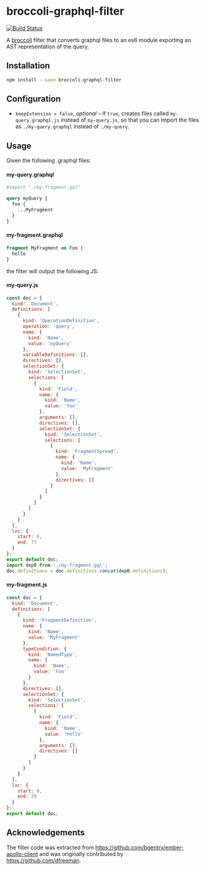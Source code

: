 # broccoli-graphql-filter

[![Build Status](https://travis-ci.org/csantero/broccoli-graphql-filter.svg?branch=master)](https://travis-ci.org/csantero/broccoli-graphql-filter)

A [broccoli](https://github.com/joliss/broccoli) filter that converts graphql files to an es6 module exporting an AST representation of the query.

## Installation

```bash
npm install --save broccoli-graphql-filter
```

## Configuration

- `keepExtension = false`, _optional_ – If `true`, creates files called
  `my-query.graphql.js` instead of `my-query.js`, so that you can import the
  files as `./my-query.graphql` instead of `./my-query`.

## Usage

Given the following .graphql files:

#### my-query.graphql

```graphql
#import "./my-fragment.gql"

query myQuery {
  foo {
    ...MyFragment
  }
}
```

#### my-fragment.graphql

```graphql
fragment MyFragment on Foo {
  hello
}
```

the filter will output the following JS:

#### my-query.js

```js
const doc = {
  kind: 'Document',
  definitions: [
    {
      kind: 'OperationDefinition',
      operation: 'query',
      name: {
        kind: 'Name',
        value: 'myQuery'
      },
      variableDefinitions: [],
      directives: [],
      selectionSet: {
        kind: 'SelectionSet',
        selections: [
          {
            kind: 'Field',
            name: {
              kind: 'Name',
              value: 'foo'
            },
            arguments: [],
            directives: [],
            selectionSet: {
              kind: 'SelectionSet',
              selections: [
                {
                  kind: 'FragmentSpread',
                  name: {
                    kind: 'Name',
                    value: 'MyFragment'
                  },
                  directives: []
                }
              ]
            }
          }
        ]
      }
    }
  ],
  loc: {
    start: 0,
    end: 77
  }
};
export default doc;
import dep0 from './my-fragment.gql';
doc.definitions = doc.definitions.concat(dep0.definitions);
```

#### my-fragment.js

```js
const doc = {
  kind: 'Document',
  definitions: [
    {
      kind: 'FragmentDefinition',
      name: {
        kind: 'Name',
        value: 'MyFragment'
      },
      typeCondition: {
        kind: 'NamedType',
        name: {
          kind: 'Name',
          value: 'Foo'
        }
      },
      directives: [],
      selectionSet: {
        kind: 'SelectionSet',
        selections: [
          {
            kind: 'Field',
            name: {
              kind: 'Name',
              value: 'hello'
            },
            arguments: [],
            directives: []
          }
        ]
      }
    }
  ],
  loc: {
    start: 0,
    end: 39
  }
};
export default doc;
```

## Acknowledgements

The filter code was extracted from https://github.com/bgentry/ember-apollo-client and was originally contributed by https://github.com/dfreeman.
